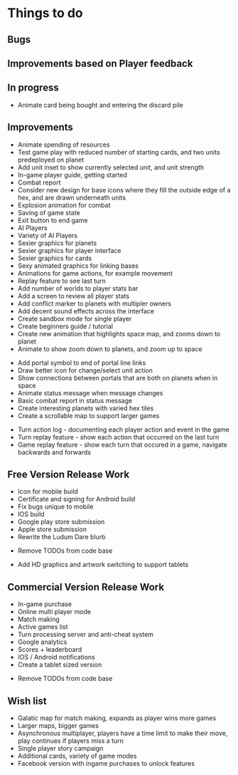 Things to do
============

Bugs
----


Improvements based on Player feedback
-------------------------------------


In progress
-----------
+ Animate card being bought and entering the discard pile


Improvements
------------
+ Animate spending of resources
+ Test game play with reduced number of starting cards, and two units predeployed on planet
+ Add unit inset to show currently selected unit, and unit strength
+ In-game player guide, getting started
+ Combat report
+ Consider new design for base icons where they fill the outside edge of a hex, and are drawn underneath units
+ Explosion animation for combat
+ Saving of game state
+ Exit button to end game
+ AI Players
+ Variety of AI Players
+ Sexier graphics for planets
+ Sexier graphics for player interface
+ Sexier graphics for cards
+ Sexy animated graphics for linking bases
+ Animations for game actions, for example movement
+ Replay feature to see last turn
+ Add number of worlds to player stats bar
+ Add a screen to review all player stats
+ Add conflict marker to planets with multipler owners
+ Add decent sound effects across the interface
+ Create sandbox mode for single player
+ Create beginners guide / tutorial
+ Create new animation that highlights space map, and zooms down to planet
+ Animate to show zoom down to planets, and zoom up to space
- Add portal symbol to end of portal line links
- Draw better icon for change/select unit action
- Show connections between portals that are both on planets when in space
- Animate status message when message changes
- Basic combat report in status message
- Create interesting planets with varied hex tiles
- Create a scrollable map to support larger games

+ Turn action log - documenting each player action and event in the game
+ Turn replay feature - show each action that occurred on the last turn
+ Game replay feature - show each turn that occured in a game, navigate backwards and forwards

Free Version Release Work
-------------------------
+ Icon for mobile build
+ Certificate and signing for Android build
+ Fix bugs unique to mobile
+ IOS build
+ Google play store submission
+ Apple store submission
+ Rewrite the Ludum Dare blurb
- Remove TODOs from code base
+ Add HD graphics and artwork switching to support tablets

Commercial Version Release Work
-------------------------
+ In-game purchase
+ Online multi player mode
+ Match making
+ Active games list
+ Turn processing server and anti-cheat system
+ Google analytics
+ Scores + leaderboard
+ IOS / Android notifications
+ Create a tablet sized version
- Remove TODOs from code base

Wish list
---------
+ Galatic map for match making, expands as player wins more games
+ Larger maps, bigger games
+ Asynchronous multiplayer, players have a time limit to make their move, play continues if players miss a turn
+ Single player story campaign
+ Additional cards, variety of game modes
+ Facebook version with ingame purchases to unlock features

